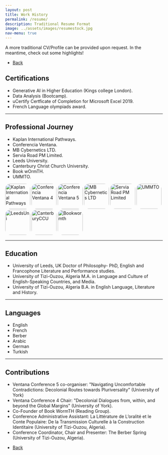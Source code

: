 ```yaml
---
layout: post
title: Work History
permalink: /resume/
description: Traditional Resume Format
image: ../assets/images/resumestock.jpg
nav-menu: true
---
```

A more traditional CV/Profile can be provided upon request. In the meantime, check out some highlights! 

<ul class="actions">
<li><a href="/" class="button next scrolly">Back</a></li>
</ul>

## Certifications
- Generative AI in Higher Education (Kings college London).
- Data Analysis (Bootcamp).
- uCertify Certficate of Completion for Microsoft Excel 2019.
- French Language olympiads award. 


<hr class="major" />

## Professional Journey
- Kaplan International Pathways.
- Conferencia Ventana.
- MB Cybernetics LTD.
- Servia Road PM Limited.
- Leeds University.
- Canterbury Christ Church University.
- Book wOrmTH.
- UMMTO.
  
<div id="logoBanner">
    <img src="../assets/images/KAplan.jpeg" alt="Kaplan International Pathways" style="width: 80px; height: 80px; border-radius: 20%;" class="logo" />
    <img src="../assets/images/Ventana.jpeg" alt="Conferencia Ventana 4" style="width: 80px; height: 80px; border-radius: 20%;" class="logo" />
    <img src="../assets/images/Venta.jpeg" alt="Conferencia Ventana 5" style="width: 80px; height: 80px; border-radius: 20%;" class="logo" />
    <img src="../assets/images/mbc.jpeg" alt="MB Cybernetics LTD" style="width: 80px; height: 80px; border-radius: 20%;" class="logo" />
    <img src="../assets/images/Austin.jpeg" alt="Servia Road PM Limited" style="width: 80px; height: 80px; border-radius: 20%;" class="logo" />
    <img src="../assets/images/UMMTO.jpeg" alt="UMMTO" style="width: 80px; height: 80px; border-radius: 20%;" class="logo" />
  <img src="../assets/images/leedsuni.jpeg" alt="LeedsUni" style="width: 80px; height: 80px; border-radius: 20%;" class="logo" />
  <img src="../assets/images/canterbury.png" alt="CanterburyCCU" style="width: 80px; height: 80px; border-radius: 20%;" class="logo" />
  <img src="../assets/images/bookwormth.jpeg" alt="Bookwormth" style="width: 80px; height: 80px; border-radius: 20%;" class="logo" />
  </div>

 <hr class="major" />

## Education

- University of Leeds, UK
Doctor of Philosophy- PhD, English and Francophone Literature and Performance studies.
- University of Tizi-Ouzou, Algeria
M.A. in Language and Culture of English-Speaking Countries, and Media.
- University of Tizi-Ouzou, Algeria
B.A. in English Language, Literature and History.


<hr class="major" />

## Languages

- English
- French
- Berber
- Arabic
- German
- Turkish

<hr class="major" />

## Contributions
- Ventana Conference 5 co-organiser: "Navigating Uncomfortable Contradictions: Decolonial Routes towards Pluriversality" (University of York)
- Ventana Conference 4 Chair: "Decolonial Dialogues from, within, and beyond the Global Margins" (University of York).
- Co-Founder of Book WormTH (Reading Group).
- Conference Administrative Assistant: La Littérature de L’oralité et le Conte Populaire: De la Transmission Culturelle à la Construction Identitaire (University of Tizi-Ouzou, Algeria). 
- Conference Coordinator, Chair and Presenter: The Berber Spring (University of Tizi-Ouzou, Algeria). 



<ul class="actions">
<li><a href="/" class="button next scrolly">Back</a></li>
</ul>

